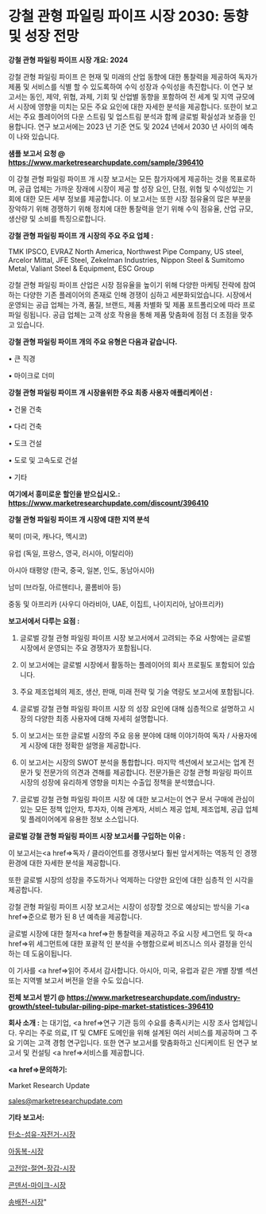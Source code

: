 # 강철 관형 파일링 파이프 시장 2030: 동향 및 성장 전망

<strong>강철 관형 파일링 파이프 시장 개요: 2024</strong>

강철 관형 파일링 파이프 은 현재 및 미래의 산업 동향에 대한 통찰력을 제공하여 독자가 제품 및 서비스를 식별 할 수 있도록하여 수익 성장과 수익성을 촉진합니다. 이 연구 보고서는 동인, 제약, 위협, 과제, 기회 및 산업별 동향을 포함하여 전 세계 및 지역 규모에서 시장에 영향을 미치는 모든 주요 요인에 대한 자세한 분석을 제공합니다. 또한이 보고서는 주요 플레이어의 다운 스트림 및 업스트림 분석과 함께 글로벌 확실성과 보증을 인용합니다. 연구 보고서에는 2023 년 기준 연도 및 2024 년에서 2030 년 사이의 예측이 나와 있습니다.



<strong>샘플 보고서 요청 @ <a href=https://www.marketresearchupdate.com/sample/396410>https://www.marketresearchupdate.com/sample/396410</a></strong>

이 강철 관형 파일링 파이프 개 시장 보고서는 모든 참가자에게 제공하는 것을 목표로하며, 공급 업체는 가까운 장래에 시장이 제공 할 성장 요인, 단점, 위협 및 수익성있는 기회에 대한 모든 세부 정보를 제공합니다. 이 보고서는 또한 시장 점유율의 많은 부분을 장악하기 위해 경쟁하기 위해 정치에 대한 통찰력을 얻기 위해 수익 점유율, 산업 규모, 생산량 및 소비를 특징으로합니다.



<strong>강철 관형 파일링 파이프 개 시장의 주요 주요 업체 :</strong>

TMK IPSCO, EVRAZ North America, Northwest Pipe Company, US steel, Arcelor Mittal, JFE Steel, Zekelman Industries, Nippon Steel & Sumitomo Metal, Valiant Steel & Equipment, ESC Group

강철 관형 파일링 파이프 산업은 시장 점유율을 높이기 위해 다양한 마케팅 전략에 참여하는 다양한 기존 플레이어의 존재로 인해 경쟁이 심하고 세분화되었습니다. 시장에서 운영되는 공급 업체는 가격, 품질, 브랜드, 제품 차별화 및 제품 포트폴리오에 따라 프로파일 링됩니다. 공급 업체는 고객 상호 작용을 통해 제품 맞춤화에 점점 더 초점을 맞추고 있습니다.



<strong>강철 관형 파일링 파이프 개의 주요 유형은 다음과 같습니다.</strong>

• 큰 직경

• 마이크로 더미



<strong>강철 관형 파일링 파이프 개 시장을위한 주요 최종 사용자 애플리케이션 :</strong>

• 건물 건축

• 다리 건축

• 도크 건설

• 도로 및 고속도로 건설

• 기타



<strong>여기에서 흥미로운 할인을 받으십시오.: <a href=https://www.marketresearchupdate.com/discount/396410>https://www.marketresearchupdate.com/discount/396410</a></strong>



<strong>강철 관형 파일링 파이프 개 시장에 대한 지역 분석</strong>

북미 (미국, 캐나다, 멕시코)

유럽 (독일, 프랑스, 영국, 러시아, 이탈리아)

아시아 태평양 (한국, 중국, 일본, 인도, 동남아시아)

남미 (브라질, 아르헨티나, 콜롬비아 등)

중동 및 아프리카 (사우디 아라비아, UAE, 이집트, 나이지리아, 남아프리카)



<strong>보고서에서 다루는 요점 :</strong>

1. 글로벌 강철 관형 파일링 파이프 시장 보고서에서 고려되는 주요 사항에는 글로벌 시장에서 운영되는 주요 경쟁자가 포함됩니다.

2. 이 보고서에는 글로벌 시장에서 활동하는 플레이어의 회사 프로필도 포함되어 있습니다.

3. 주요 제조업체의 제조, 생산, 판매, 미래 전략 및 기술 역량도 보고서에 포함됩니다.

4. 글로벌 강철 관형 파일링 파이프 시장 의 성장 요인에 대해 심층적으로 설명하고 시장의 다양한 최종 사용자에 대해 자세히 설명합니다.

5. 이 보고서는 또한 글로벌 시장의 주요 응용 분야에 대해 이야기하여 독자 / 사용자에게 시장에 대한 정확한 설명을 제공합니다.

6. 이 보고서는 시장의 SWOT 분석을 통합합니다. 마지막 섹션에서 보고서는 업계 전문가 및 전문가의 의견과 견해를 제공합니다. 전문가들은 강철 관형 파일링 파이프 시장의 성장에 유리하게 영향을 미치는 수출입 정책을 분석했습니다.

7. 글로벌 강철 관형 파일링 파이프 시장 에 대한 보고서는이 연구 문서 구매에 관심이있는 모든 정책 입안자, 투자자, 이해 관계자, 서비스 제공 업체, 제조업체, 공급 업체 및 플레이어에게 유용한 정보 소스입니다.



<strong>글로벌 강철 관형 파일링 파이프 시장 보고서를 구입하는 이유 :</strong>

이 보고서는<a href=>독자 / 클</a>라이언트를 경쟁사보다 훨씬 앞서게하는 역동적 인 경쟁 환경에 대한 자세한 분석을 제공합니다.

또한 글로벌 시장의 성장을 주도하거나 억제하는 다양한 요인에 대한 심층적 인 시각을 제공합니다.

강철 관형 파일링 파이프 시장 보고서는 시장이 성장할 것으로 예상되는 방식을 기<a href=>준으로</a> 평가 된 8 년 예측을 제공합니다.

글로벌 시장에 대한 철저<a href=>한 통찰력</a>을 제공하고 주요 시장 세그먼트 및 하<a href=>위 세그</a>먼트에 대한 포괄적 인 분석을 수행함으로써 비즈니스 의사 결정을 인식하는 데 도움이됩니다.

이 기사를 <a href=>읽어 주</a>셔서 감사합니다. 아시아, 미국, 유럽과 같은 개별 장별 섹션 또는 지역별 보고서 버전을 얻을 수도 있습니다.



<strong>전체 보고서 받기 @ <a href=https://www.marketresearchupdate.com/industry-growth/steel-tubular-piling-pipe-market-statistices-396410>https://www.marketresearchupdate.com/industry-growth/steel-tubular-piling-pipe-market-statistices-396410</a></strong>



<strong>회사 소개 :</strong>
는 대기업, <a href=>연구 기</a>관 등의 수요를 충족시키는 시장 조사 업체입니다. 우리는 주로 의료, IT 및 CMFE 도메인을 위해 설계된 여러 서비스를 제공하며 그 주요 기여는 고객 경험 연구입니다. 또한 연구 보고서를 맞춤화하고 신디케이트 된 연구 보고서 및 컨설팅 <a href=>서비</a>스를 제공합니다.



<strong><a href=>문의하기:</a></strong>

Market Research Update

sales@marketresearchupdate.com



<strong>기타 보고서:</strong>

<a href=https://www.linkedin.com/pulse/탄소-섬유-자전거-시장-규모-및-성장-2023-survey-spotlight-pro-24-analysis/>탄소-섬유-자전거-시장</a>

<a href=https://www.linkedin.com/pulse/아동복-시장-현재-및-미래-성장-2029-trendsetters-talk-360-analysis-y5byf/>아동복-시장</a>

<a href=https://www.linkedin.com/pulse/고전압-절연-장갑-시장-현재-및-미래-성장-2029-consumer-connection-chronicles-24--sjmyf/>고전압-절연-장갑-시장</a>

<a href=https://www.linkedin.com/pulse/콘덴서-마이크-시장-현재-및-미래-성장-2030-survey-savvy-insights-360-analysis-mxntf/>콘덴서-마이크-시장</a>

<a href=https://www.linkedin.com/pulse/송배전-시장-동향-및-성장-전망-market-matrix-musings-analysis-7dpmf/>송배전-시장</a>"
